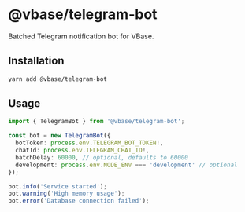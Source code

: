 # @vbase/telegram-bot

Batched Telegram notification bot for VBase.

## Installation

```bash
yarn add @vbase/telegram-bot
```

## Usage

```typescript
import { TelegramBot } from '@vbase/telegram-bot';

const bot = new TelegramBot({
  botToken: process.env.TELEGRAM_BOT_TOKEN!,
  chatId: process.env.TELEGRAM_CHAT_ID!,
  batchDelay: 60000, // optional, defaults to 60000
  development: process.env.NODE_ENV === 'development' // optional
});

bot.info('Service started');
bot.warning('High memory usage');
bot.error('Database connection failed');
```

